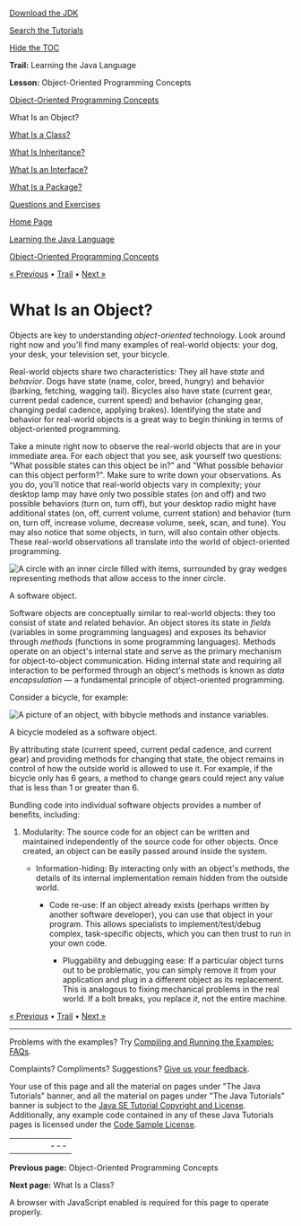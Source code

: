 [Download
the JDK](http://java.sun.com/javase/6/download.jsp)
  
[Search the
Tutorials](../../search.html)
  
[Hide the TOC](javascript:toggleLeft())

**Trail:** Learning the Java Language
  
**Lesson:** Object-Oriented Programming Concepts

[Object-Oriented Programming Concepts](index.html)

What Is an Object?

[What Is a Class?](class.html)

[What Is Inheritance?](inheritance.html)

[What Is an Interface?](interface.html)

[What Is a Package?](package.html)

[Questions and Exercises](QandE/questions.html)

[Home Page](../../index.html)
>
[Learning the Java Language](../index.html)
>
[Object-Oriented Programming Concepts](index.html)

[« Previous](index.html) • [Trail](../TOC.html) • [Next »](class.html)

# What Is an Object?

Objects are key to understanding
*object-oriented*
technology. Look around right now and you'll find many examples of real-world objects: your dog, your desk, your television set, your bicycle.

Real-world objects share two characteristics: They all have *state* and *behavior*. Dogs have state (name, color, breed, hungry) and behavior (barking, fetching, wagging tail).
Bicycles also have state (current gear, current pedal cadence, current speed)
and behavior (changing gear, changing pedal cadence, applying brakes).
Identifying the state and behavior for real-world objects is a great way to begin thinking in terms of object-oriented programming.

Take a minute right now to observe the real-world objects that are in your immediate area. For each object that you see, ask yourself two questions: "What possible states can this object be in?" and "What possible behavior can this object perform?". Make sure to write down your observations.
As you do, you'll notice that real-world objects vary in complexity; your desktop lamp may have only two possible states (on and off) and two possible behaviors (turn on, turn off), but your desktop radio might have additional states (on, off, current volume, current station) and behavior (turn on, turn off, increase volume, decrease volume, seek, scan, and tune). You may also notice that some objects, in turn, will also contain other objects. These real-world observations all translate into the world of object-oriented programming.

![A circle with an inner circle filled with items, surrounded by gray wedges representing methods that allow access to the inner circle.](../../figures/java/concepts-object.gif)

A software object.

Software objects are conceptually similar to real-world objects: they too consist of
state and related behavior. An object stores its state in
*fields*
(variables in some programming languages)
and exposes its behavior through
*methods*
(functions in some programming languages). Methods operate on an object's internal state and serve as the primary mechanism for object-to-object communication. Hiding internal state and requiring all interaction to be performed through an object's methods is known as
*data encapsulation*
— a fundamental principle of object-oriented programming.

Consider a bicycle, for example:

![A picture of an object, with bibycle methods and instance variables.](../../figures/java/concepts-bicycleObject.gif)

A bicycle modeled as a software object.

By attributing state (current speed, current pedal cadence, and current gear) and providing methods for changing that state, the object remains in control of how the outside world is allowed to use it. For example, if the bicycle only has 6 gears, a method
to change gears could reject any value that is less than 1 or greater than 6.

Bundling code into individual software objects provides a number of benefits, including:

1. Modularity: The source code for an object can be written and maintained independently of the source code for other objects. Once created, an object can be easily passed around inside the system.

   - Information-hiding: By interacting only with an object's methods, the details of its internal implementation remain hidden from the outside world.

     - Code re-use: If an object already exists (perhaps written by another software developer),
       you can use that object in your program. This allows specialists to implement/test/debug complex, task-specific objects, which you
       can then trust to run in your own code.

       - Pluggability and debugging ease: If a particular object turns out to be problematic, you can simply
         remove it from your application and plug in a different object as its replacement.
         This is analogous to fixing mechanical problems in the real world. If a bolt breaks, you replace *it*, not the entire machine.

[« Previous](index.html)
•
[Trail](../TOC.html)
•
[Next »](class.html)

---

Problems with the examples? Try [Compiling and Running
the Examples: FAQs](../../information/run-examples.html).
  
Complaints? Compliments? Suggestions? [Give
us your feedback](http://download.oracle.com/javase/feedback.html).

Your use of this page and all the material on pages under "The Java Tutorials" banner,
and all the material on pages under "The Java Tutorials" banner is subject to the [Java SE Tutorial Copyright
and License](../../information/license.html).
Additionally, any example code contained in any of these Java
Tutorials pages is licensed under the
[Code
Sample License](http://developers.sun.com/license/berkeley_license.html).

|  |  |  |  |  |
| --- | --- | --- | --- | --- |
| |  |  | | --- | --- | | duke image | Oracle logo | | [About Oracle](http://www.oracle.com/us/corporate/index.html) | [Oracle Technology Network](http://www.oracle.com/technology/index.html) | [Terms of Service](https://www.samplecode.oracle.com/servlets/CompulsoryClickThrough?type=TermsOfService) | Copyright © 1995, 2011 Oracle and/or its affiliates. All rights reserved. |

**Previous page:** Object-Oriented Programming Concepts
  
**Next page:** What Is a Class?




A browser with JavaScript enabled is required for this page to operate properly.